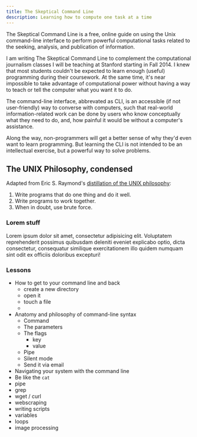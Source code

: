 ```yaml
---
title: The Skeptical Command Line
description: Learning how to compute one task at a time
---
```


The Skeptical Command Line is a free, online guide on using the Unix command-line interface to perform powerful computational tasks related to the seeking, analysis, and publication of information.

I am writing The Skeptical Command Line to complement the computational journalism classes I will be teaching at Stanford starting in Fall 2014. I knew that most students couldn't be expected to learn enough (useful) programming during their coursework. At the same time, it's near impossible to take advantage of computational power without having a way to teach or tell the computer what you want it to do.

The command-line interface, abbrevated as CLI, is an accessible (if not user-friendly) way to converse with computers, such that real-world information-related work can be done by users who know conceptually what they need to do, and, how painful it would be without a computer's assistance.

Along the way, non-programmers will get a better sense of why they'd even want to learn programming. But learning the CLI is not intended to be an intellectual exercise, but a powerful way to solve problems.


## The UNIX Philosophy, condensed

Adapted from Eric S. Raymond's [distillation of the UNIX philosophy](http://www.catb.org/esr/writings/taoup/html/ch01s06.html#id2877917):


1. Write programs that do one thing and do it well.
2. Write programs to work together.
3. When in doubt, use brute force.



### Lorem stuff

Lorem ipsum dolor sit amet, consectetur adipisicing elit. Voluptatem reprehenderit possimus quibusdam deleniti eveniet explicabo optio, dicta consectetur, consequatur similique exercitationem illo quidem numquam sint odit ex officiis doloribus excepturi!



### Lessons

- How to get to your command line and back
  + create a new directory
  + open it
  + touch a file
  + 
- Anatomy and philosophy of command-line syntax
  + Command
  + The parameters
  + The flags
    * key
    * value
  + Pipe
  + Silent mode
  + Send it via email
- Navigating your system with the command line
- Be like the `cat`
- pipe
- grep
- wget / curl
- webscraping
- writing scripts
- variables
- loops
- image processing
